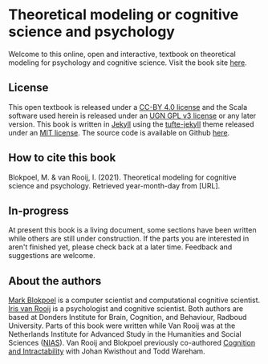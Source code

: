 # Theoretical modeling or cognitive science and psychology
Welcome to this online, open and interactive, textbook on theoretical modeling for psychology and cognitive science. Visit the book site [here](https://computationalcognitivescience.github.io/lovelace).

## License
This open textbook is released under a [CC-BY 4.0 license](https://creativecommons.org/licenses/by/4.0/) and the Scala software used herein is released under an [UGN GPL v3 license]() or any later version. This book is written in [Jekyll](https://jekyllrb.com) using the [tufte-jekyll](https://github.com/clayh53/tufte-jekyll) theme released under an [MIT license](https://github.com/fongandrew/hydeout/blob/master/LICENSE.md). The source code is available on Github [here](https://github.com/computationalcognitivescience/lovelace).

## How to cite this book
Blokpoel, M. & van Rooij, I. (2021). Theoretical modeling for cognitive science and psychology. Retrieved year-month-day from [URL].

## In-progress
At present this book is a living document, some sections have been written while others are still under construction. If the parts you are interested in aren't finished yet, please check back at a later time. Feedback and suggestions are welcome.

## About the authors
[Mark Blokpoel](http://www.markblokpoel.com) is a computer scientist and computational cognitive scientist. [Iris van Rooij](irisvanrooijcogsci.com) is a psychologist and cognitive scientist. Both authors are based at Donders Institute for Brain, Cognition, and Behaviour, Radboud University. Parts of this book were written while Van Rooij was at the Netherlands Institute for Advanced Study in the Humanities and Social Sciences ([NIAS](https://nias.knaw.nl)). Van Rooij and Blokpoel previously co-authored [Cognition and Intractability](https://cognitionandintractability.com) with Johan Kwisthout and Todd Wareham.
